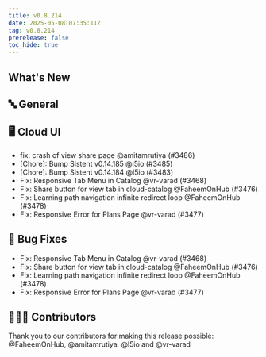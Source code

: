 ```yaml
---
title: v0.8.214
date: 2025-05-08T07:35:11Z
tag: v0.8.214
prerelease: false
toc_hide: true
---
```


## What's New
## 🔤 General
## 🖥 Cloud UI

- fix: crash of view share page @amitamrutiya (#3486)
- [Chore]: Bump Sistent v0.14.185 @l5io (#3485)
- [Chore]: Bump Sistent v0.14.184 @l5io (#3483)
- Fix: Responsive Tab Menu in Catalog @vr-varad (#3468)
- Fix: Share button for view tab in cloud-catalog @FaheemOnHub (#3476)
- Fix: Learning path navigation infinite redirect loop @FaheemOnHub (#3478)
- Fix: Responsive Error for Plans Page @vr-varad (#3477)

## 🐛 Bug Fixes

- Fix: Responsive Tab Menu in Catalog @vr-varad (#3468)
- Fix: Share button for view tab in cloud-catalog @FaheemOnHub (#3476)
- Fix: Learning path navigation infinite redirect loop @FaheemOnHub (#3478)
- Fix: Responsive Error for Plans Page @vr-varad (#3477)

## 👨🏽‍💻 Contributors

Thank you to our contributors for making this release possible:
@FaheemOnHub, @amitamrutiya, @l5io and @vr-varad

